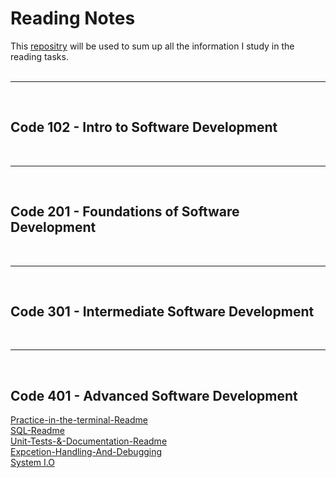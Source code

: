 # Reading Notes

This [repositry](https://github.com/shadilios/reading-notes) will be used to sum up all the information I study in the reading tasks.  
<br><hr><br>

## Code 102 - Intro to Software Development
<br><hr><br>
## Code 201 - Foundations of Software Development
<br><hr><br>
## Code 301 - Intermediate Software Development
<br><hr><br>
## Code 401 - Advanced Software Development

[Practice-in-the-terminal-Readme](https://github.com/shadilios/reading-notes/blob/main/Practice%20in%20the%20Terminal.md)  
[SQL-Readme](https://github.com/shadilios/reading-notes/blob/main/SQL.md)  
[Unit-Tests-&-Documentation-Readme](https://github.com/shadilios/reading-notes/blob/main/Unit%20Tests%20%26%20Documentation.md)  
[Expcetion-Handling-And-Debugging](https://github.com/shadilios/reading-notes/blob/main/Exception-Handling-And-Debugging.md)  
[System I.O](https://github.com/shadilios/reading-notes/blob/main/System-IO.md)



